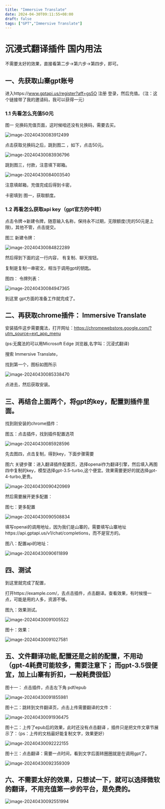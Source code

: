 ```yaml
---
title: "Immersive Translate"
date: 2024-04-30T09:11:55+08:00
draft: false
tags: ["GPT","Immersive Translate"]
---
```

# 沉浸式翻译插件 国内用法
不需要太好的效果，直接看第二步->第六步->第四步，即可。

## 一、先获取山寨gpt账号

进入https://www.gptapi.us/register?aff=gs5O 注册 登录，然后充值。（注：这个链接带了我的邀请码，我可以获得一元）



### 1.1 先看怎么充值50元



图一 兑换码充值页面，这时候咱还没有兑换码，需要去买。

![image-20240430083912499](https://markdowna.oss-cn-shenzhen.aliyuncs.com/articalimage-20240430083912499.png)



点击获取兑换码之后，跳到图二 ，如下，点击50元。

![image-20240430083936796](https://markdowna.oss-cn-shenzhen.aliyuncs.com/articalimage-20240430083936796.png)

跳到图三，付款，注意填下邮箱。

![image-20240430084003540](https://markdowna.oss-cn-shenzhen.aliyuncs.com/articalimage-20240430084003540.png)

注意填邮箱，充值完成后得到卡密，

卡密填到 图一，获取额度。

### 1.2 再看怎么获取api key（gpt官方的中转）

点击令牌->新建令牌，随意输入名称，保持永不过期，无限额度(充的50元是上限)，其他不管，点击提交。



图三 新建令牌：

![image-20240430084822289](https://markdowna.oss-cn-shenzhen.aliyuncs.com/articalimage-20240430084822289.png)

然后得到下面的这一行内容，  有复制、聊天按钮。

复制是复制一串密文，相当于调用gpt的钥匙。



图四： 令牌列表：

![image-20240430084947365](https://markdowna.oss-cn-shenzhen.aliyuncs.com/articalimage-20240430084947365.png)

到这里 gpt方面的准备工作就完成了。



## 二、再获取chrome插件： Immersive Translate

安装插件这步需要魔法，打开网址：https://chromewebstore.google.com/?utm_source=ext_app_menu

(ps:无魔法的可以用Microsoft Edge 浏览器,名字叫：沉浸式翻译)



搜索 Immersive Translate，

找到第一个，图标如图所示

![image-20240430085338470](https://markdowna.oss-cn-shenzhen.aliyuncs.com/articalimage-20240430085338470.png)

点进去，然后获取安装。



## 三、再结合上面两个，将gpt的key，配置到插件里面。

找到刚安装的chrome插件：



图五：点击插件，找到插件配置选项

![image-20240430085928596](https://markdowna.oss-cn-shenzhen.aliyuncs.com/articalimage-20240430085928596.png)

先去图四，点击复制，得到key，下面步骤需要

图六 关键步骤：进入翻译插件配置页，选择openai作为翻译引擎，然后填入再图四中复制的key，模型选择gpt-3.5-turbo,这个便宜。效果需要更好的就选择gpt-4-turbo,更贵。

![image-20240430090420969](https://markdowna.oss-cn-shenzhen.aliyuncs.com/articalimage-20240430090420969.png)

然后需要展开更多配置：



图七：更多配置



![image-20240430090508834](https://markdowna.oss-cn-shenzhen.aliyuncs.com/articalimage-20240430090508834.png)

填写openai的调用地址，因为我们是山寨的，需要填写山寨地址https://api.gptapi.us/v1/chat/completions，而不是官方的。



图八：配置api的地址：

![image-20240430090611899](https://markdowna.oss-cn-shenzhen.aliyuncs.com/articalimage-20240430090611899.png)





## 四、测试

到这里就完成了配置，

打开https://example.com/，去点击插件，点击翻译。查看效果，有时候慢一点，可能是用的人多，资源不够。



图九：效果测试。

![image-20240430091005522](https://markdowna.oss-cn-shenzhen.aliyuncs.com/articalimage-20240430091005522.png)



图十：效果：

![image-20240430091027581](https://markdowna.oss-cn-shenzhen.aliyuncs.com/articalimage-20240430091027581.png)

## 五、文件翻译功能,配置还是之前的配置，不用动（gpt-4耗费可能较多，需要注意下； 而gpt-3.5很便宜，加上山寨有折扣，一般耗费很低）

图十一： 点击插件，点击左下角 pdf/epub

![image-20240430091855981](https://markdowna.oss-cn-shenzhen.aliyuncs.com/articalimage-20240430091855981.png)



图十二：跳转到文件翻译页，点击上传需要翻译的文件：

![image-20240430091936475](https://markdowna.oss-cn-shenzhen.aliyuncs.com/articalimage-20240430091936475.png)



图十二：上传了epub后的效果，此时还没有点击翻译 ，插件只是把文件文章节展示了：（ps：上传的文档最好能复制文字，效果更好）

![image-20240430092222155](https://markdowna.oss-cn-shenzhen.aliyuncs.com/articalimage-20240430092222155.png)



图十三：点击翻译：需要一点时间，看到文字后面转圈圈就是在调用gpt了。

![image-20240430092359309](https://markdowna.oss-cn-shenzhen.aliyuncs.com/articalimage-20240430092359309.png)





## 六、不需要太好的效果，只想试一下，就可以选择微软的翻译，不用充值第一步的平台，是免费的。

![image-20240430092551994](https://markdowna.oss-cn-shenzhen.aliyuncs.com/articalimage-20240430092551994.png)

